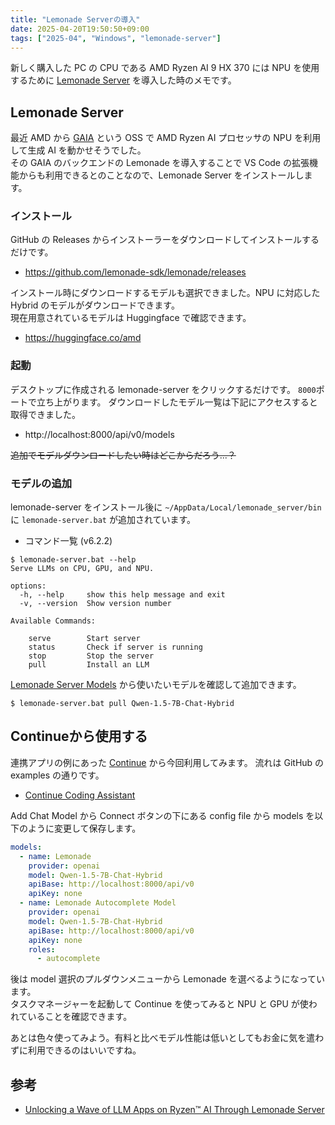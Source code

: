 ```yaml
---
title: "Lemonade Serverの導入"
date: 2025-04-20T19:50:50+09:00
tags: ["2025-04", "Windows", "lemonade-server"]
---
```


新しく購入した PC の CPU である AMD Ryzen AI 9 HX 370 には NPU を使用するために [Lemonade Server](https://github.com/lemonade-sdk/lemonade) を導入した時のメモです。

## Lemonade Server
最近 AMD から [GAIA](https://github.com/amd/gaia) という OSS で AMD Ryzen AI プロセッサの NPU を利用して生成 AI を動かせそうでした。  
その GAIA のバックエンドの Lemonade を導入することで VS Code の拡張機能からも利用できるとのことなので、Lemonade Server をインストールします。  

### インストール
GitHub の Releases からインストーラーをダウンロードしてインストールするだけです。
* https://github.com/lemonade-sdk/lemonade/releases

インストール時にダウンロードするモデルも選択できました。NPU に対応した Hybrid のモデルがダウンロードできます。  
現在用意されているモデルは Huggingface で確認できます。
* https://huggingface.co/amd 

### 起動

デスクトップに作成される lemonade-server をクリックするだけです。 `8000`ポートで立ち上がります。
ダウンロードしたモデル一覧は下記にアクセスすると取得できました。
* http://localhost:8000/api/v0/models 

~~追加でモデルダウンロードしたい時はどこからだろう...？~~

### モデルの追加

lemonade-server をインストール後に `~/AppData/Local/lemonade_server/bin` に `lemonade-server.bat` が追加されています。
* コマンド一覧 (v6.2.2)
```shell
$ lemonade-server.bat --help
Serve LLMs on CPU, GPU, and NPU.

options:
  -h, --help     show this help message and exit
  -v, --version  Show version number

Available Commands:

    serve        Start server
    status       Check if server is running
    stop         Stop the server
    pull         Install an LLM
```

[Lemonade Server Models](https://github.com/lemonade-sdk/lemonade/blob/main/docs/server/server_models.md) から使いたいモデルを確認して追加できます。

```shell
$ lemonade-server.bat pull Qwen-1.5-7B-Chat-Hybrid
```

## Continueから使用する

連携アプリの例にあった [Continue](https://www.continue.dev/) から今回利用してみます。
流れは GitHub の examples の通りです。
* [Continue Coding Assistant](https://github.com/lemonade-sdk/lemonade/blob/main/docs/server/apps/continue.md)

Add Chat Model から Connect ボタンの下にある config file から models を以下のように変更して保存します。
```yaml
models:
  - name: Lemonade
    provider: openai
    model: Qwen-1.5-7B-Chat-Hybrid 
    apiBase: http://localhost:8000/api/v0
    apiKey: none
  - name: Lemonade Autocomplete Model
    provider: openai
    model: Qwen-1.5-7B-Chat-Hybrid
    apiBase: http://localhost:8000/api/v0
    apiKey: none
    roles:
      - autocomplete
```

後は model 選択のプルダウンメニューから Lemonade を選べるようになっています。  
タスクマネージャーを起動して Continue を使ってみると NPU と GPU が使われていることを確認できます。

あとは色々使ってみよう。有料と比べモデル性能は低いとしてもお金に気を遣わずに利用できるのはいいですね。

## 参考

* [Unlocking a Wave of LLM Apps on Ryzen™ AI Through Lemonade Server](https://www.amd.com/en/developer/resources/technical-articles/unlocking-a-wave-of-llm-apps-on-ryzen-ai-through-lemonade-server.html)